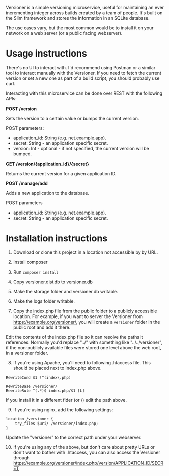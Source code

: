 Versioner is a simple versioning microservice, useful for maintaining an ever incrementing integer across builds created by a team of people. It's built on the Slim framework and stores the information in an SQLite database.

The use cases vary, but the most common would be to install it on your network on a web server (or a public facing webserver).

# Usage instructions

There's no UI to interact with. I'd recommend using Postman or a similar tool to interact manually with the Versioner. If you need to fetch the current version or set a new one as part of a build script, you should probably use curl.

Interacting with this microservice can be done over REST with the following APIs:

**POST /version**

Sets the version to a certain value or bumps the current version.

POST parameters:
- application_id: String (e.g. net.example.app).
- secret: String - an application specific secret.
- version: Int - optional - if not specified, the current version will be bumped.

**GET /version/{application_id}/{secret}**

Returns the current version for a given application ID.

**POST /manage/add**

Adds a new application to the database.

POST parameters
- application_id: String (e.g. net.example.app).
- secret: String - an application specific secret.

# Installation instructions

1. Download or clone this project in a location not accessible by by URL.

2. Install composer

3. Run `composer install`

4. Copy versioner.dist.db to versioner.db

5. Make the storage folder and versioner.db writable.

6. Make the logs folder writable.

7. Copy the index.php file from the public folder to a publicly accessible location. For example, if you want to server the Versioner from https://example.org/versioner/, you will create a `versioner` folder in the public root and add it there. 

Edit the contents of the index.php file so it can resolve the paths it references. Normally you'd replace "../" with something like "../../versioner", if the non-publicly available files were stored one level above the web root, in a versioner folder.

8. If you're using Apache, you'll need to following .htaccess file. This should be placed next to index.php above.

```RewriteEngine on
RewriteCond $1 !^(index\.php)

RewriteBase /versioner/
RewriteRule ^(.*)$ index.php/$1 [L]
```

If you install it in a different flder (or /) edit the path above.

9. If you're using nginx, add the following settings:

```
location /versioner {
    try_files $uri/ /versioner/index.php;
}
```

Update the "versioner" to the correct path under your webserver.

10. If you're using any of the above, but don't care about pretty URLs or don't want to bother with .htaccess, you can also access the Versioner through https://example.org/versioner/index.php/version/APPLICATION_ID/SECRET
